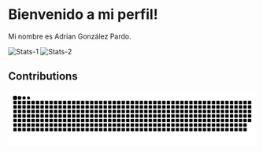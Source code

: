 # Bienvenido a mi perfil!

Mi nombre es Adrian González Pardo.

![Stats-1](https://github-readme-stats.vercel.app/api?username=AdrianPardo99&count_private=true&show_icons=true&theme=darcula)
![Stats-2](https://github-readme-stats.vercel.app/api/top-langs/?username=AdrianPardo99&theme=darcula&layout=compact&hide=roff,css,html,javascript,tcl&langs_count=15)


## Contributions

<picture>
  <source media="(prefers-color-scheme: dark)" srcset="https://raw.githubusercontent.com/AdrianPardo99/AdrianPardo99/output/github-contribution-grid-snake-dark.svg">
  <source media="(prefers-color-scheme: light)" srcset="https://github.com/AdrianPardo99/AdrianPardo99/blob/output/github-contribution-grid-snake.svg">
  <img alt="github contribution grid snake animation" src="https://raw.githubusercontent.com/AdrianPardo99/AdrianPardo99/output/github-contribution-grid-snake.svg">
</picture>
